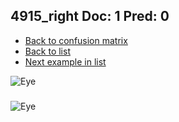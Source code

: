 ## 4915_right Doc: 1 Pred: 0
- [Back to confusion matrix](https://github.com/juliandewit/kaggle_retinopathy/blob/master/matrix.md)
- [Back to list](https://github.com/juliandewit/kaggle_retinopathy/blob/master/lists/10/list.md)
- [Next example in list](https://github.com/juliandewit/kaggle_retinopathy/blob/master/lists/10/49/4931_right.md)

![Eye](https://retinopaty.blob.core.windows.net/size1024/4915_right_1.jpeg)

### 

![Eye]()
